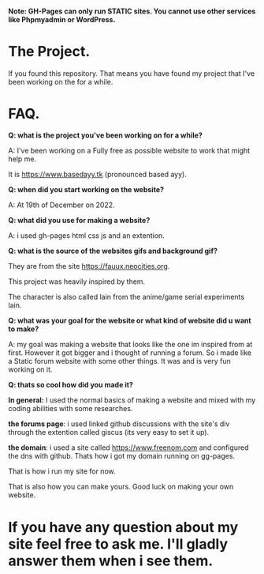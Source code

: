 #### Note: GH-Pages can only run STATIC sites. You cannot use other services like Phpmyadmin or WordPress. 

# The Project. 

If you found this repository. That means you have found my project that I've been working on the
for a while. 

# FAQ. 
**Q: what is the project you've been working on for a while?**

A: I've been working on a Fully free as possible website to work that might help me. 

It is https://www.basedayy.tk (pronounced based ayy). 

**Q: when did you start working on the website?**

A: At 19th of December on 2022.

**Q: what did you use for making a website?**

A: i used gh-pages html css js and an extention. 

**Q: what is the source of the websites gifs and background gif?**

They are from the site https://fauux.neocities.org. 

This project was heavily inspired by them.

The character is also called lain from the anime/game serial experiments lain. 

**Q: what was your goal for the website or what kind of website did u want to make?**

A: my goal was making a website that looks like the one im inspired from at first. However it got bigger and i thought of running a forum. So i made like a Static forum website with some other things. It was and is very fun working on it. 

**Q: thats so cool how did you made it?**

**In general:** I used the normal basics of making a website and mixed with my coding abilities with some researches. 

**the forums page**: i used linked github discussions with the site's div through the extention called giscus (its very easy to set it up).

**the domain**: i used a site called https://www.freenom.com and configured the dns with github. Thats how i got my domain running on gg-pages. 

That is how i run my site for now.

That is also how you can make yours. Good luck on making your own website.


# If you have any question about my site feel free to ask me. I'll gladly answer them when i see them. 
